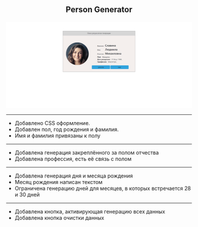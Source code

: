 ## <p align='center'>Person Generator</p>

<p align='center'><img src='screencapture-127.png'></p>

***

- Добавлено CSS оформление.
- Добавлен пол, год рождения и фамилия.
- Имя и фамилия привязаны к полу

***

- Добавлена генерация закреплённого за полом отчества
- Добавлена профессия, есть её связь с полом

***

- Добавлена генерация дня и месяца рождения
- Месяц рождения написан текстом
- Ограничена генерацию дней для месяцев, в которых встречается 28 и 30 дней

***

- Добавлена кнопка, активирующая генерацию всех данных
- Добавлена кнопка очистки данных
